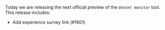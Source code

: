 Today we are releasing the next official preview of the `dotnet monitor` tool. This release includes:

- Add experience survey link (#1601)
